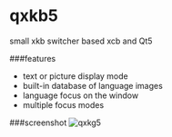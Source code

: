 # qxkb5
small xkb switcher based xcb and Qt5  

###features
- text or picture display mode
- built-in database of language images
- language focus on the window
- multiple focus modes

###screenshot
![qxkg5](https://user-images.githubusercontent.com/8620726/153600547-b1033df9-2a63-4a2d-a5f2-7855c8b2c6db.png)  
